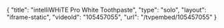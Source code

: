 {
    "title": "intelliWHiTE Pro White Toothpaste",
    "type": "solo",
    "layout": "iframe-static",
    "videoId": "105457055",
    "url": "\/tvpembed\/105457055"
}